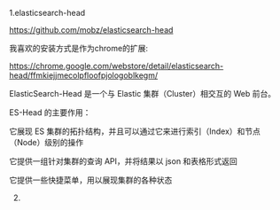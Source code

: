 1.elasticsearch-head

https://github.com/mobz/elasticsearch-head

我喜欢的安装方式是作为chrome的扩展:

https://chrome.google.com/webstore/detail/elasticsearch-head/ffmkiejjmecolpfloofpjologoblkegm/

ElasticSearch-Head 是一个与 Elastic 集群（Cluster）相交互的 Web 前台。

ES-Head 的主要作用：

它展现 ES 集群的拓扑结构，并且可以通过它来进行索引（Index）和节点（Node）级别的操作

它提供一组针对集群的查询 API，并将结果以 json 和表格形式返回

它提供一些快捷菜单，用以展现集群的各种状态

2.
